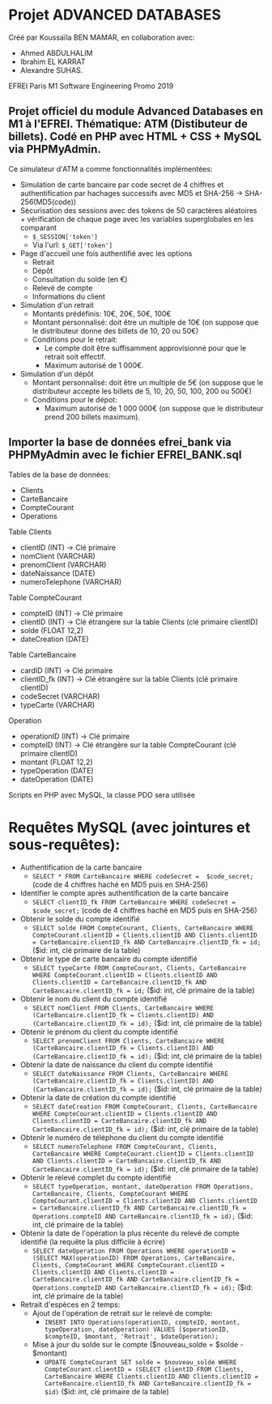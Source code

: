# Projet ADVANCED DATABASES

Créé par Koussaïla BEN MAMAR, en collaboration avec:
* Ahmed ABDULHALIM
* Ibrahim EL KARRAT
* Alexandre SUHAS.

EFREI Paris M1 Software Engineering Promo 2019

## Projet officiel du module Advanced Databases en M1 à l'EFREI. Thématique: ATM (Distibuteur de billets). Codé en PHP avec HTML + CSS + MySQL via PHPMyAdmin.

Ce simulateur d'ATM a comme fonctionnalités implémentées:
* Simulation de carte bancaire par code secret de 4 chiffres et authentification par hachages successifs avec MD5 et SHA-256 -> SHA-256(MD5(code))
* Sécurisation des sessions avec des tokens de 50 caractères aléatoires + vérification de chaque page avec les variables superglobales en les comparant
  * ` $_SESSION['token'] `
  * Via l'url: ` $_GET['token'] ` 
* Page d'accueil une fois authentifié avec les options
  * Retrait
  * Dépôt
  * Consultation du solde (en €)
  * Relevé de compte
  * Informations du client
* Simulation d'un retrait
  * Montants prédéfinis: 10€, 20€, 50€, 100€
  * Montant personnalisé: doit être un multiple de 10€ (on suppose que le distributeur donne des billets de 10, 20 ou 50€)
  * Conditions pour le retrait: 
    * Le compte doit être suffisamment approvisionné pour que le retrait soit effectif.
    * Maximum autorisé de 1 000€.
* Simulation d'un dépôt
  * Montant personnalisé: doit être un multiple de 5€ (on suppose que le distributeur accepte les billets de 5, 10, 20, 50, 100, 200 ou 500€)
  * Conditions pour le dépot: 
    * Maximum autorisé de 1 000 000€ (on suppose que le distributeur prend 200 billets maximum).

## Importer la base de données efrei_bank via PHPMyAdmin avec le fichier EFREI_BANK.sql

Tables de la base de données:
- Clients 
- CarteBancaire
- CompteCourant
- Operations

Table Clients
- clientID (INT) -> Clé primaire
- nomClient (VARCHAR)
- prenomClient (VARCHAR)
- dateNaissance (DATE)
- numeroTelephone (VARCHAR)

Table CompteCourant
- compteID (INT) -> Clé primaire
- clientID (INT) -> Clé étrangère sur la table Clients (clé primaire clientID)
- solde (FLOAT 12,2)
- dateCreation (DATE)

Table CarteBancaire
- cardID (INT) -> Clé primaire
- clientID_fk (INT) -> Clé étrangère sur la table Clients (clé primaire clientID)
- codeSecret (VARCHAR)
- typeCarte (VARCHAR)

Operation
- operationID (INT) -> Clé primaire
- compteID (INT) -> Clé étrangère sur la table CompteCourant (clé primaire clientID)
- montant (FLOAT 12,2)
- typeOperation (DATE)
- dateOperation (DATE)

Scripts en PHP avec MySQL, la classe PDO sera utilisée

# Requêtes MySQL (avec jointures et sous-requêtes):
* Authentification de la carte bancaire
  * `SELECT * FROM CarteBancaire WHERE codeSecret =  $code_secret;` (code de 4 chiffres haché en MD5 puis en SHA-256)
* Identifier le compte après authentification de la carte bancaire
  * `SELECT clientID_fk FROM CarteBancaire WHERE codeSecret =  $code_secret;` (code de 4 chiffres haché en MD5 puis en SHA-256)
* Obtenir le solde du compte identifié
  * `SELECT solde FROM CompteCourant, Clients, CarteBancaire WHERE CompteCourant.clientID = Clients.clientID AND Clients.clientID = CarteBancaire.clientID_fk AND CarteBancaire.clientID_fk = id;` ($id: int, clé primaire de la table)
* Obtenir le type de carte bancaire du compte identifié
  * `SELECT typeCarte FROM CompteCourant, Clients, CarteBancaire WHERE CompteCourant.clientID = Clients.clientID AND Clients.clientID = CarteBancaire.clientID_fk AND CarteBancaire.clientID_fk = id;` ($id: int, clé primaire de la table)
* Obtenir le nom du client du compte identifié
  * `SELECT nomClient FROM Clients, CarteBancaire WHERE (CarteBancaire.clientID_fk = Clients.clientID) AND (CarteBancaire.clientID_fk = id);` ($id: int, clé primaire de la table)
* Obtenir le prénom du client du compte identifié
  * `SELECT prenomClient FROM Clients, CarteBancaire WHERE (CarteBancaire.clientID_fk = Clients.clientID) AND (CarteBancaire.clientID_fk = id);` ($id: int, clé primaire de la table)
* Obtenir la date de naissance du client du compte identifié
  * `SELECT dateNaissance FROM Clients, CarteBancaire WHERE (CarteBancaire.clientID_fk = Clients.clientID) AND (CarteBancaire.clientID_fk = id);` ($id: int, clé primaire de la table)
* Obtenir la date de création du compte identifié
  * `SELECT dateCreation FROM CompteCourant, Clients, CarteBancaire WHERE CompteCourant.clientID = Clients.clientID AND Clients.clientID = CarteBancaire.clientID_fk AND CarteBancaire.clientID_fk = id);` ($id: int, clé primaire de la table)
* Obtenir le numéro de téléphone du client du compte identifié
  * `SELECT numeroTelephone FROM CompteCourant, Clients, CarteBancaire WHERE CompteCourant.clientID = Clients.clientID AND Clients.clientID = CarteBancaire.clientID_fk AND CarteBancaire.clientID_fk = id);` ($id: int, clé primaire de la table)
* Obtenir le relevé complet du compte identifié
  * `SELECT typeOperation, montant, dateOperation FROM Operations, CarteBancaire, Clients, CompteCourant WHERE CompteCourant.clientID = Clients.clientID AND Clients.clientID = CarteBancaire.clientID_fk AND CarteBancaire.clientID_fk = Operations.compteID AND CarteBancaire.clientID_fk = id);` ($id: int, clé primaire de la table)
* Obtenir la date de l'opération la plus récente du relevé de compte identifié (la requête la plus difficile à écrire)
  * `SELECT dateOperation FROM Operations WHERE operationID = (SELECT MAX(operationID) FROM Operations, CarteBancaire, Clients, CompteCourant WHERE CompteCourant.clientID = Clients.clientID AND Clients.clientID = CarteBancaire.clientID_fk AND CarteBancaire.clientID_fk = Operations.compteID AND CarteBancaire.clientID_fk = id);` ($id: int, clé primaire de la table)
* Retrait d'espèces en 2 temps:
  * Ajout de l'opération de retrait sur le relevé de compte:
    * `INSERT INTO Operations(operationID, compteID, montant, typeOperation, dateOperation) VALUES ($operationID, $compteID, $montant, 'Retrait', $dateOperation);`
  * Mise à jour du solde sur le compte ($nouveau_solde = $solde - $montant)
    * `UPDATE CompteCourant SET solde = $nouveau_solde WHERE CompteCourant.clientID = (SELECT clientID FROM Clients, CarteBancaire WHERE Clients.clientID AND Clients.clientID = CarteBancaire.clientID_fk AND CarteBancaire.clientID_fk = $id)` ($id: int, clé primaire de la table)